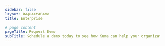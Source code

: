 ```yaml
---
sidebar: false
layout: RequestADemo
title: Enterprise

# page content
pageTitle: Request Demo
subTitle: Schedule a demo today to see how Kuma can help your organization more easily secure, connect and observe every service across every team. Trusted by Enterprise organizations in mission critical deployments.
---
```


<!-- the rest of this page is handled in the RequestADemo.vue component due to its complexity -->